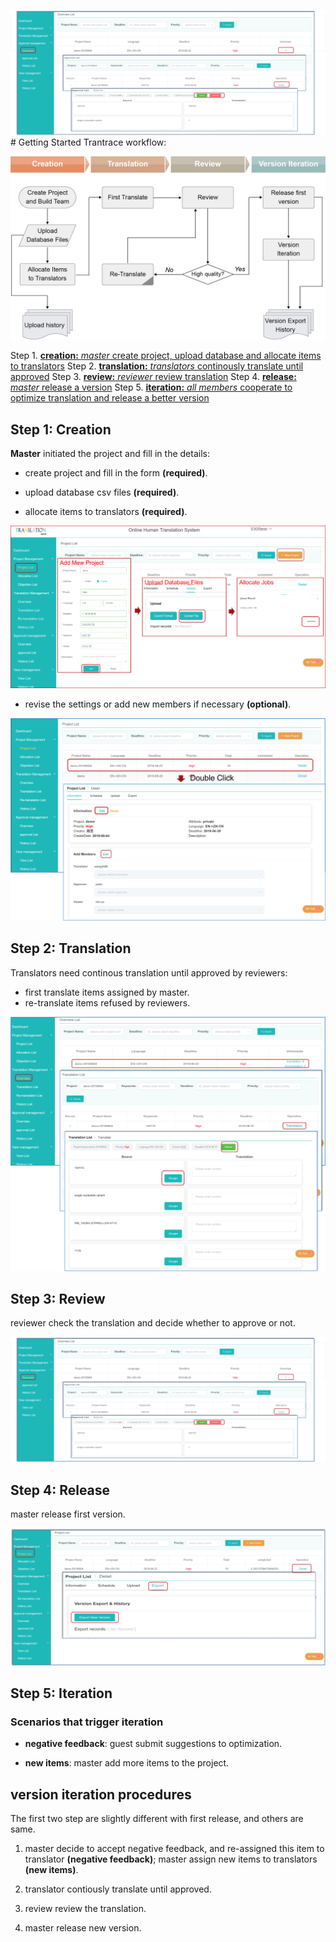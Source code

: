 ![](/assets/step3_review.png)# Getting Started
Trantrace workflow: 
 
![](/assets/Trantrace_workflow.jpg)

Step 1. [**creation:** _master_ create project, upload database and allocate items to translators](#create)
Step 2. [**translation:** _translators_ continously translate until approved](#translate)
Step 3. [**review:** _reviewer_ review translation](#review)
Step 4. [**release:** _master_ release a version](#release)
Step 5. [**iteration:** _all members_ cooperate to optimize translation and release a better version](#iterative)
 

## Step 1: Creation 

<span id='create'></span>

**Master** initiated the project and fill in the details:

- create project and fill in the form **(required)**.

- upload database csv files **(required)**.

- allocate items to translators **(required)**.

![](/assets/step1_creation.png)

- revise the settings or add new members if necessary **(optional)**.

![](/assets/step1_revise.png)

## Step 2: Translation

<span id='translate'></span>

Translators need continous translation until approved by reviewers:

- first translate items assigned by master.
- re-translate items refused by reviewers.

![](/assets/step2_translation.png)


## Step 3: Review

<span id='review'></span>

reviewer check the translation and decide whether to approve or not.

![](/assets/step3_review.png)

## Step 4: Release

<span id='release'></span>

master release first version.

![](/assets/step4_release.png)



## Step 5: Iteration

<span id='iteration'></span>

### Scenarios that trigger iteration

- **negative feedback**: guest submit suggestions to optimization.

- **new items**:  master add more items to the project.

## version iteration procedures

The first two step are slightly different with first release, and others are same.

1. master decide to accept negative feedback, and re-assigned this item to translator **(negative feedback)**; master assign new items to translators **(new items)**.

3. translator contiously translate until approved.

4. review review the translation.

5. master release new version.











